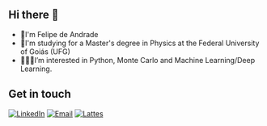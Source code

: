 ## Hi there 👋

<!--
**deandradefelipe/deandradefelipe** is a ✨ _special_ ✨ repository because its `README.md` (this file) appears on your GitHub profile.

Here are some ideas to get you started:

- 🔭 I’m currently working on ...
- 🌱 I’m currently learning ...
- 👯 I’m looking to collaborate on ...
- 🤔 I’m looking for help with ...
- 💬 Ask me about ...
- 📫 How to reach me: ...
- 😄 Pronouns: ...
- ⚡ Fun fact: ...
-->
- 🐢I'm Felipe de Andrade
- 💫I'm studying for a Master's degree in Physics at the Federal University of Goiás (UFG)
- 🧑🏻‍💻I’m interested in Python, Monte Carlo and Machine Learning/Deep Learning.


## Get in touch
[![LinkedIn](https://img.shields.io/badge/LinkedIn-0077B5?style=for-the-badge&logo=linkedin&logoColor=white)](https://www.linkedin.com/in/deandradefelipe/)
[![Email](https://img.shields.io/badge/Email-D14836?style=for-the-badge&logo=gmail&logoColor=white)](mailto:andrade_felipe@discente.ufg.br)
[![Lattes](https://img.shields.io/badge/Lattes-1E90FF?style=for-the-badge&logo=readme&logoColor=white)](http://lattes.cnpq.br/1980408896681978)

